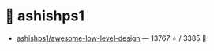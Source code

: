 # 👤 ashishps1

- [ashishps1/awesome-low-level-design](https://github.com/ashishps1/awesome-low-level-design) — 13767 ⭐️ / 3385 🍴
